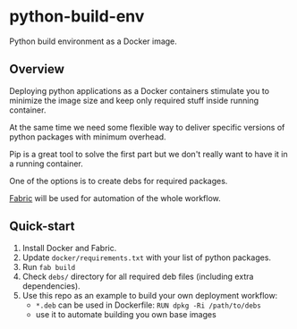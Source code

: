 # python-build-env

Python build environment as a Docker image.


## Overview

Deploying python applications as a Docker containers stimulate you to minimize
the image size and keep only required stuff inside running container.

At the same time we need some flexible way to deliver specific versions of
python packages with minimum overhead.

Pip is a great tool to solve the first part but we don't really want to have
it in a running container.

One of the options is to create debs for required packages.

[Fabric](http://www.fabfile.org) will be used for automation of the whole workflow.


## Quick-start

1. Install Docker and Fabric.
2. Update `docker/requirements.txt` with your list of python packages.
3. Run `fab build`
4. Check `debs/` directory for all required deb files (including extra
   dependencies).
5. Use this repo as an example to build your own deployment workflow:
   * `*.deb` can be used in Dockerfile: `RUN dpkg -Ri /path/to/debs`
   * use it to automate building you own base images
